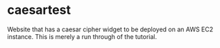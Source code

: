 # caesartest
Website that has a caesar cipher widget to be deployed on an AWS EC2 instance. This is merely a run through of the tutorial.
